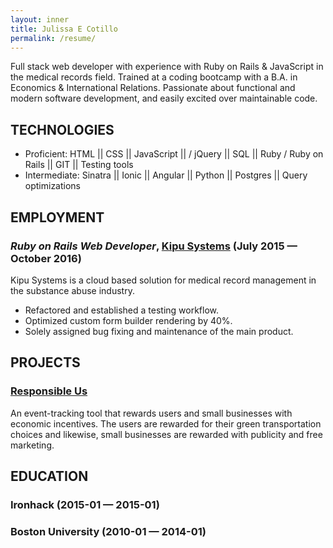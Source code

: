 ```yaml
---
layout: inner
title: Julissa E Cotillo
permalink: /resume/
---
```

Full stack web developer with experience with Ruby on Rails & JavaScript in the medical records field. Trained at a coding bootcamp with a B.A. in Economics & International Relations. Passionate about functional and modern software development, and easily excited over maintainable code.

## TECHNOLOGIES

  - Proficient:
    HTML || CSS || JavaScript || / jQuery || SQL || Ruby /  Ruby on Rails || GIT  || Testing tools  
  - Intermediate:
    Sinatra || Ionic || Angular || Python || Postgres || Query optimizations

## EMPLOYMENT

### *Ruby on Rails Web Developer*, [Kipu Systems](http://kipusystems.com/) (July 2015 — October 2016)

Kipu Systems is a cloud based solution for medical record management in the substance abuse industry.   
  - Refactored and established a testing workflow.
  - Optimized custom form builder rendering by 40%.
  - Solely assigned bug fixing and maintenance of the main product.



## PROJECTS

### [Responsible Us](https://responsibleus.herokuapp.com/)

An event-tracking tool that rewards users and small businesses with economic  incentives. The users are rewarded for their green transportation choices and  likewise, small businesses are rewarded with publicity and free marketing.


## EDUCATION

### Ironhack (2015-01 — 2015-01)

### Boston University (2010-01 — 2014-01)
